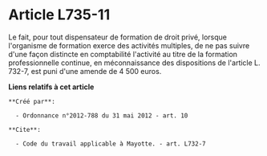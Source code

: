 # Article L735-11

Le fait, pour tout dispensateur de formation de droit privé, lorsque l'organisme de formation exerce des activités multiples,
de ne pas suivre d'une façon distincte en comptabilité l'activité au titre de la formation professionnelle continue, en
méconnaissance des dispositions de l'article L. 732-7, est puni d'une amende de 4 500 euros.

**Liens relatifs à cet article**

	**Créé par**:

	  - Ordonnance n°2012-788 du 31 mai 2012 - art. 10

	**Cite**:

	  - Code du travail applicable à Mayotte. - art. L732-7
